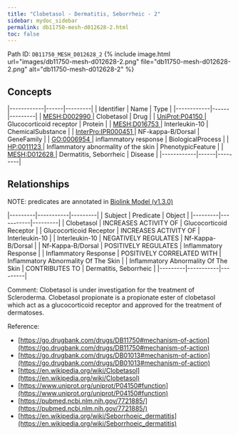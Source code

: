 ```yaml
---
title: "Clobetasol - Dermatitis, Seborrheic - 2"
sidebar: mydoc_sidebar
permalink: db11750-mesh-d012628-2.html
toc: false 
---
```



Path ID: `DB11750_MESH_D012628_2`
{% include image.html url="images/db11750-mesh-d012628-2.png" file="db11750-mesh-d012628-2.png" alt="db11750-mesh-d012628-2" %}

## Concepts

|------------|------|---------|
| Identifier | Name | Type    |
|------------|------|---------|
| <a href="https://identifiers.org/MESH:D002990">MESH:D002990 </a> | Clobetasol | Drug |
| <a href="https://identifiers.org/UniProt:P04150">UniProt:P04150 </a> | Glucocorticoid receptor | Protein |
| <a href="https://identifiers.org/MESH:D016753">MESH:D016753 </a> | Interleukin-10 | ChemicalSubstance |
| <a href="https://identifiers.org/InterPro:IPR000451">InterPro:IPR000451 </a> | NF-kappa-B/Dorsal | GeneFamily |
| <a href="https://identifiers.org/GO:0006954">GO:0006954 </a> | inflammatory response | BiologicalProcess |
| <a href="https://identifiers.org/HP:0011123">HP:0011123 </a> | Inflammatory abnormality of the skin | PhenotypicFeature |
| <a href="https://identifiers.org/MESH:D012628">MESH:D012628 </a> | Dermatitis, Seborrheic | Disease |
|------------|------|---------|

## Relationships


NOTE: predicates are annotated in <a href="https://github.com/biolink/biolink-model/releases/tag/v1.3.0">Biolink Model (v1.3.0)</a>

|---------|-----------|---------|
| Subject | Predicate | Object  |
|---------|-----------|---------|
| Clobetasol | INCREASES ACTIVITY OF | Glucocorticoid Receptor |
| Glucocorticoid Receptor | INCREASES ACTIVITY OF | Interleukin-10 |
| Interleukin-10 | NEGATIVELY REGULATES | Nf-Kappa-B/Dorsal |
| Nf-Kappa-B/Dorsal | POSITIVELY REGULATES | Inflammatory Response |
| Inflammatory Response | POSITIVELY CORRELATED WITH | Inflammatory Abnormality Of The Skin |
| Inflammatory Abnormality Of The Skin | CONTRIBUTES TO | Dermatitis, Seborrheic |
|---------|-----------|---------|

Comment: Clobetasol is under investigation for the treatment of Scleroderma. Clobetasol propionate is a propionate ester of clobetasol which act as a glucocorticoid receptor and approved for the treatment of dermatoses.

Reference: 
  - [https://go.drugbank.com/drugs/DB11750#mechanism-of-action](https://go.drugbank.com/drugs/DB11750#mechanism-of-action)
  - [https://go.drugbank.com/drugs/DB01013#mechanism-of-action](https://go.drugbank.com/drugs/DB01013#mechanism-of-action)
  - [https://en.wikipedia.org/wiki/Clobetasol](https://en.wikipedia.org/wiki/Clobetasol)
  - [https://www.uniprot.org/uniprot/P04150#function](https://www.uniprot.org/uniprot/P04150#function)
  - [https://pubmed.ncbi.nlm.nih.gov/7721885/](https://pubmed.ncbi.nlm.nih.gov/7721885/)
  - [https://en.wikipedia.org/wiki/Seborrhoeic_dermatitis](https://en.wikipedia.org/wiki/Seborrhoeic_dermatitis)
